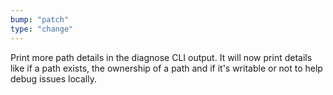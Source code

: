 ```yaml
---
bump: "patch"
type: "change"
---
```


Print more path details in the diagnose CLI output. It will now print details like if a path exists, the ownership of a path and if it's writable or not to help debug issues locally.
